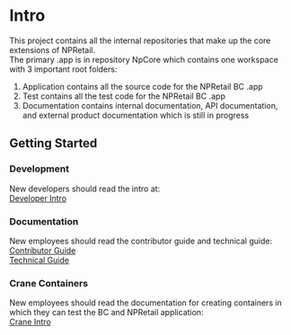 # Intro

This project contains all the internal repositories that make up the core extensions of NPRetail.  
The primary .app is in repository NpCore which contains one workspace with 3 important root folders:
1. Application contains all the source code for the NPRetail BC .app
2. Test contains all the test code for the NPRetail BC .app
3. Documentation contains internal documentation, API documentation, and external product documentation which is still in progress

## Getting Started

### Development
New developers should read the intro at:  
[Developer Intro](./Documentation/internal/developers/DeveloperIntroduction.md)

### Documentation
New employees should read the contributor guide and technical guide:  
[Contributor Guide](./Documentation/internal/ContributorGuide.md)  
[Technical Guide](./Documentation/internal/TechnicalGuide.md)

### Crane Containers
New employees should read the documentation for creating containers in which they can test the BC and NPRetail application:  
[Crane Intro](./Documentation/internal/developers/CraneContainers.md)